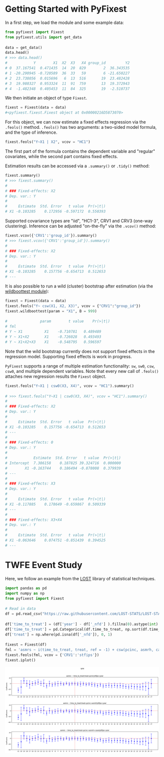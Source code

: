 # Getting Started with PyFixest

In a first step, we load the module and some example data:
```py
from pyfixest import Fixest
from pyfixest.utils import get_data

data = get_data()
data.head()
# >>> data.head()
#            Y        X1  X2  X3   X4 group_id         Y2
# 0  37.167541  0.471435  14  20  829        2  36.343535
# 1 -20.290945 -0.720589  36  33   59        6 -21.650227
# 2  23.738056  0.015696   6  13  516       19  23.482428
# 3  19.980327  0.953324  11  91  759       13  19.372943
# 4  -1.482348  0.405453  11  84  325       19  -2.510737

```

We then initiate an object of type `Fixest`.

```py
fixest = Fixest(data = data)
#<pyfixest.fixest.Fixest object at 0x00000216D5873070>
```

For this object, we can now estimate a fixed effects regression via the `.feols()` method. `.feols()` has two arguments: a two-sided model formula, and the type of inference.

```py
fixest.feols("Y~X1 | X2", vcov = "HC1")
```
The first part of the formula contains the dependent variable and "regular" covariates, while the second part contains fixed effects.

Estimation results can be accessed via a `.summary()` or `.tidy()` method:

```py
fixest.summary()
# >>> fixest.summary()
#
# ### Fixed-effects: X2
# Dep. var.: Y
#
#     Estimate  Std. Error   t value  Pr(>|t|)
# X1 -0.103285    0.172956 -0.597172  0.550393
```

Supported covariance types are "iid", "HC1-3", CRV1 and CRV3 (one-way clustering). Inference can be adjusted "on-the-fly" via the
`.vcov()` method:

```py
fixest.vcov({'CRV1':'group_id'}).summary()
# >>> fixest.vcov({'CRV1':'group_id'}).summary()
#
# ### Fixed-effects: X2
# Dep. var.: Y
#
#     Estimate  Std. Error   t value  Pr(>|t|)
# X1 -0.103285    0.157756 -0.654713  0.512653
# ---
```

It is also possible to run a wild (cluster) bootstrap after estimation (via the [wildboottest module](https://github.com/s3alfisc/wildboottest)):

```py
fixest = Fixest(data = data)
fixest.feols("Y~ csw(X1, X2, X3)", vcov = {"CRV1":"group_id"})
fixest.wildboottest(param = "X1", B = 999)

#	            param	     t value	Pr(>|t|)
# fml
# Y ~ X1	      X1	-0.710781	0.489489
# Y ~ X1+X2	      X1	-0.726028	0.493493
# Y ~ X1+X2+X3	  X1	-0.548795	0.596597
```

Note that the wild bootstrap currently does not support fixed effects in the regression model. Supporting fixed effects is work in progress.

`PyFixest` supports a range of multiple estimation functionality: `sw`, `sw0`, `csw`, `csw0`, and multiple dependent variables. Note that every new call of `.feols()` attaches new regression results the `Fixest` object.

```py
fixest.feols("Y~X1 | csw0(X3, X4)", vcov = "HC1").summary()

# >>> fixest.feols("Y~X1 | csw0(X3, X4)", vcov = "HC1").summary()
#
# ### Fixed-effects: X2
# Dep. var.: Y
#
#     Estimate  Std. Error   t value  Pr(>|t|)
# X1 -0.103285    0.157756 -0.654713  0.512653
# ---
#
# ### Fixed-effects: 0
# Dep. var.: Y
#
#            Estimate  Std. Error   t value  Pr(>|t|)
# Intercept  7.386158    0.187825 39.324716  0.000000
#        X1 -0.163744    0.186494 -0.878008  0.379939
# ---
#
# ### Fixed-effects: X3
# Dep. var.: Y
#
#     Estimate  Std. Error   t value  Pr(>|t|)
# X1 -0.117885    0.178649 -0.659867  0.509339
# ---
#
# ### Fixed-effects: X3+X4
# Dep. var.: Y
#
#     Estimate  Std. Error   t value  Pr(>|t|)
# X1 -0.063646    0.074751 -0.851439  0.394525
# ---

```

# TWFE Event Study

Here, we follow an example from the [LOST](https://lost-stats.github.io/Model_Estimation/Research_Design/event_study.html) library of statistical techniques.

```py
import pandas as pd
import numpy as np
from pyfixest import Fixest

# Read in data
df = pd.read_csv("https://raw.githubusercontent.com/LOST-STATS/LOST-STATS.github.io/master/Model_Estimation/Data/Event_Study_DiD/bacon_example.csv")

df['time_to_treat'] = (df['year'] - df['_nfd'] ).fillna(0).astype(int)
df['time_to_treat'] = pd.Categorical(df.time_to_treat, np.sort(df.time_to_treat.unique()))
df['treat'] = np.where(pd.isna(df['_nfd']), 0, 1)

fixest = Fixest(df)
fml = 'asmrs ~ i(time_to_treat, treat, ref = -1) + csw(pcinc, asmrh, cases) | stfips + year'
fixest.feols(fml, vcov = {'CRV1':'stfips'})
fixest.iplot()
```

![image](figures/event_study.png)